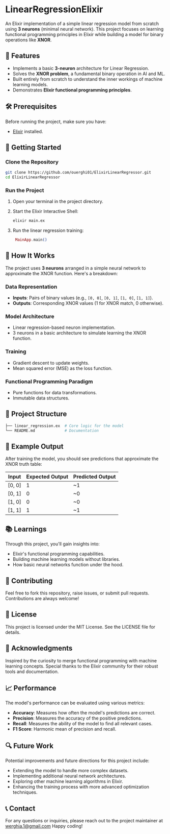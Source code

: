 # LinearRegressionElixir

An Elixir implementation of a simple linear regression model from scratch using **3 neurons** (minimal neural network). This project focuses on learning functional programming principles in Elixir while building a model for binary operations like **XNOR**.

## 🌟 Features

- Implements a basic **3-neuron** architecture for Linear Regression.
- Solves the **XNOR problem**, a fundamental binary operation in AI and ML.
- Built entirely from scratch to understand the inner workings of machine learning models.
- Demonstrates **Elixir functional programming principles**.

## 🛠 Prerequisites

Before running the project, make sure you have:

- [Elixir](https://elixir-lang.org/install.html) installed.

## 🏃 Getting Started

### Clone the Repository

```bash
git clone https://github.com/ouerghi01/ElixirLinearRegressor.git
cd ElixirLinearRegressor
```

### Run the Project

1. Open your terminal in the project directory.
2. Start the Elixir Interactive Shell:

   ```bash
   elixir main.ex
   ```

3. Run the linear regression training:

   ```elixir
    MainApp.main()
   ```

## 🧠 How It Works

The project uses **3 neurons** arranged in a simple neural network to approximate the XNOR function. Here's a breakdown:

### Data Representation

- **Inputs**: Pairs of binary values (e.g., `[0, 0]`, `[0, 1]`, `[1, 0]`, `[1, 1]`).
- **Outputs**: Corresponding XNOR values (1 for XNOR match, 0 otherwise).

### Model Architecture

- Linear regression-based neuron implementation.
- 3 neurons in a basic architecture to simulate learning the XNOR function.

### Training

- Gradient descent to update weights.
- Mean squared error (MSE) as the loss function.

### Functional Programming Paradigm

- Pure functions for data transformations.
- Immutable data structures.

## 📂 Project Structure

```bash
├── linear_regression.ex  # Core logic for the model
└── README.md             # Documentation
```

## 🚀 Example Output

After training the model, you should see predictions that approximate the XNOR truth table:

| Input    | Expected Output | Predicted Output |
|----------|-----------------|------------------|
| [0, 0]   | 1               | ~1               |
| [0, 1]   | 0               | ~0               |
| [1, 0]   | 0               | ~0               |
| [1, 1]   | 1               | ~1               |

## 📚 Learnings

Through this project, you'll gain insights into:

- Elixir's functional programming capabilities.
- Building machine learning models without libraries.
- How basic neural networks function under the hood.

## 🤝 Contributing

Feel free to fork this repository, raise issues, or submit pull requests. Contributions are always welcome!

## 📄 License

This project is licensed under the MIT License. See the LICENSE file for details.

## 🙌 Acknowledgments

Inspired by the curiosity to merge functional programming with machine learning concepts. Special thanks to the Elixir community for their robust tools and documentation.

## 📈 Performance

The model's performance can be evaluated using various metrics:

- **Accuracy**: Measures how often the model's predictions are correct.
- **Precision**: Measures the accuracy of the positive predictions.
- **Recall**: Measures the ability of the model to find all relevant cases.
- **F1 Score**: Harmonic mean of precision and recall.

## 🔍 Future Work

Potential improvements and future directions for this project include:

- Extending the model to handle more complex datasets.
- Implementing additional neural network architectures.
- Exploring other machine learning algorithms in Elixir.
- Enhancing the training process with more advanced optimization techniques.

## 📞 Contact

For any questions or inquiries, please reach out to the project maintainer at werghia.1@gmail.com
Happy coding!
